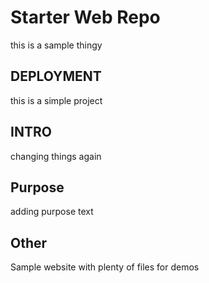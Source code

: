 # Starter Web Repo
this is a sample thingy
## DEPLOYMENT
this is a simple project
## INTRO
changing things again
## Purpose
adding purpose text
## Other
Sample website with plenty of files for demos